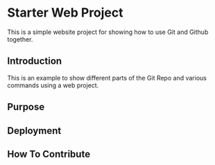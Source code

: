 # Starter Web Project

This is a simple website project for showing how to use Git and Github together.

## Introduction

This is an example to show different parts of the Git Repo and various commands using a web project.

## Purpose

## Deployment

## How To Contribute

